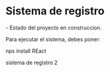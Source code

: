 <h1> Sistema de registro </h1>
 - Estado del proyecto en construccion.

Para ejecutar el sistema, debes poner:

nps install REact

sistema de registro 2
